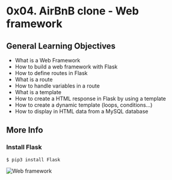 # 0x04. AirBnB clone - Web framework
## General Learning Objectives
* What is a Web Framework
* How to build a web framework with Flask
* How to define routes in Flask
* What is a route
* How to handle variables in a route
* What is a template
* How to create a HTML response in Flask by using a template
* How to create a dynamic template (loops, conditions…)
* How to display in HTML data from a MySQL database

## More Info
### Install Flask
```
$ pip3 install Flask
```
![Web framework](https://s3.amazonaws.com/intranet-projects-files/concepts/74/hbnb_step3.png)
